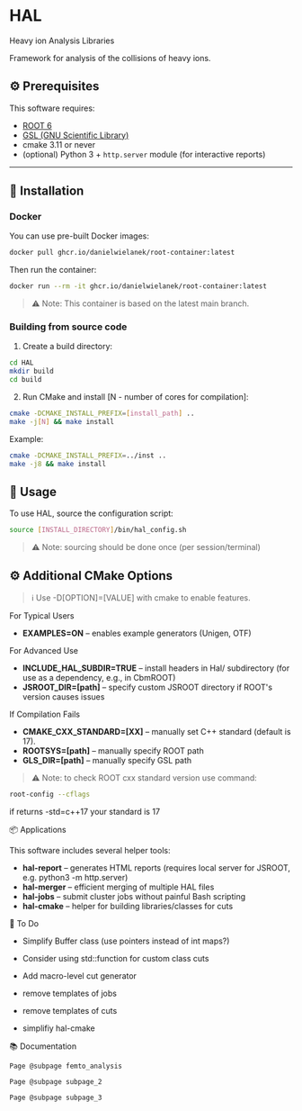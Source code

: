 # HAL
Heavy ion Analysis Libraries

Framework for analysis of the collisions of heavy ions. 

## ⚙️ Prerequisites
This software requires:
 
- [ROOT 6](https://root.cern/)
- [GSL (GNU Scientific Library)](https://www.gnu.org/software/gsl/)
- cmake 3.11 or never
- (optional) Python 3 + `http.server` module (for interactive reports)
 
---

## 🐳 Installation

### Docker

You can use pre-built Docker images:

```bash
docker pull ghcr.io/danielwielanek/root-container:latest
```

Then run the container:

```bash
docker run --rm -it ghcr.io/danielwielanek/root-container:latest
```

> ⚠️ Note: This container is based on the latest main branch.

### Building from source code

1. Create a build directory:

```bash
cd HAL
mkdir build
cd build
```

2. Run CMake and install [N - number of cores for compilation]:

```bash
cmake -DCMAKE_INSTALL_PREFIX=[install_path] ..
make -j[N] && make install
```

Example:

```bash
cmake -DCMAKE_INSTALL_PREFIX=../inst ..
make -j8 && make install
```

## 🚀 Usage

To use HAL, source the configuration script:

```bash
source [INSTALL_DIRECTORY]/bin/hal_config.sh
```

> ⚠️ Note: sourcing should be done once (per session/terminal)


## ⚙️ Additional CMake Options

> ℹ️ Use -D[OPTION]=[VALUE] with cmake to enable features.

For Typical Users
 * **EXAMPLES=ON** – enables example generators (Unigen, OTF)

For Advanced Use
 * **INCLUDE_HAL_SUBDIR=TRUE** – install headers in Hal/ subdirectory (for use as a dependency, e.g., in CbmROOT)
 * **JSROOT_DIR=[path]** – specify custom JSROOT directory if ROOT's version causes issues

If Compilation Fails
 * **CMAKE_CXX_STANDARD=[XX]** – manually set C++ standard (default is 17).
 * **ROOTSYS=[path]** – manually specify ROOT path
 * **GLS_DIR=[path]** – manually specify GSL path

>   ⚠️ Note: to check ROOT cxx standard version use command:

```bash
root-config --cflags
```

if returns -std=c++17 your standard is 17

📦 Applications

This software includes several helper tools:

 * **hal-report** – generates HTML reports (requires local server for JSROOT, e.g. python3 -m http.server)
 * **hal-merger** – efficient merging of multiple HAL files
 * **hal-jobs** – submit cluster jobs without painful Bash scripting
 * **hal-cmake** – helper for building libraries/classes for cuts

📝 To Do
   * Simplify Buffer class (use pointers instead of int maps?)
   * Consider using std::function for custom class cuts
   * Add macro-level cut generator
   
   * remove templates of jobs
   * remove templates of cuts 
   * simplifiy hal-cmake

📚 Documentation

    Page @subpage femto_analysis

    Page @subpage subpage_2

    Page @subpage subpage_3
